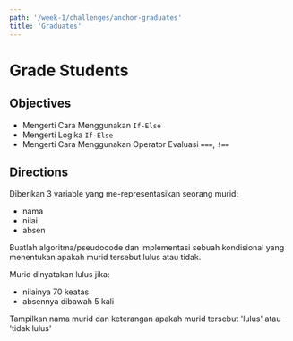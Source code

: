 ```yaml
---
path: '/week-1/challenges/anchor-graduates'
title: 'Graduates'
---
```


# Grade Students

## Objectives

* Mengerti Cara Menggunakan `If-Else`
* Mengerti Logika `If-Else`
* Mengerti Cara Menggunakan Operator Evaluasi `===`, `!==`


## Directions

Diberikan 3 variable yang me-representasikan seorang murid:
- nama
- nilai
- absen


Buatlah algoritma/pseudocode dan implementasi sebuah kondisional yang menentukan apakah murid tersebut lulus atau tidak.

Murid dinyatakan lulus jika:
- nilainya 70 keatas
- absennya dibawah 5 kali

Tampilkan nama murid dan keterangan apakah murid tersebut 'lulus' atau 'tidak lulus'
